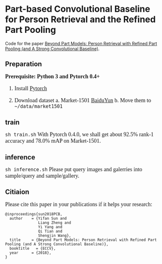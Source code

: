 # Part-based Convolutional Baseline for Person Retrieval and the Refined Part Pooling

Code for the paper [Beyond Part Models: Person Retrieval with Refined Part Pooling (and A Strong Convolutional Baseline)](https://arxiv.org/pdf/1711.09349.pdf). 


## Preparation
<font face="Times New Roman" size=4>

**Prerequisite: Python 3 and Pytorch 0.4+**

1. Install [Pytorch](https://pytorch.org/)

2. Download dataset
	a. Market-1501 [BaiduYun](https://pan.baidu.com/s/1ntIi2Op?errno=0&errmsg=Auth%20Login%20Sucess&&bduss=&ssnerror=0&traceid=)
	b. Move them to ```~/data/market1501```
</font>

## train
<font face="Times New Roman" size=4>

```sh train.sh```
With Pytorch 0.4.0, we shall get about 92.5% rank-1 accuracy and 78.0% mAP on Market-1501.
</font>

## inference
<font face="Times New Roman" size=4>

```sh inference.sh```
Please put query images and galerries into sample/query and sample/gallery.
</font>

## Citiaion
<font face="times new roman" size=4>

Please cite this paper in your publications if it helps your research:
</font>

```
@inproceedings{sun2018PCB,
  author    = {Yifan Sun and
               Liang Zheng and
               Yi Yang and
			   Qi Tian and
               Shengjin Wang},
  title     = {Beyond Part Models: Person Retrieval with Refined Part Pooling (and A Strong Convolutional Baseline)},
  booktitle   = {ECCV},
  year      = {2018},
}
```
